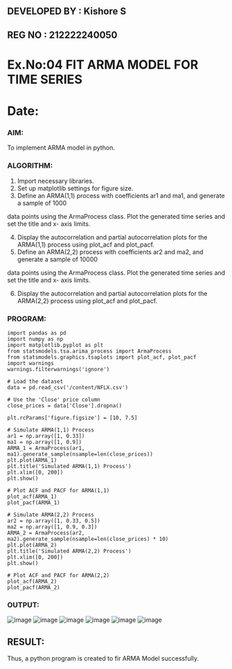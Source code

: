 ## DEVELOPED BY : Kishore S
## REG NO : 212222240050
# Ex.No:04   FIT ARMA MODEL FOR TIME SERIES
# Date: 


### AIM:
To implement ARMA model in python.
### ALGORITHM:
1. Import necessary libraries.
2. Set up matplotlib settings for figure size.
3. Define an ARMA(1,1) process with coefficients ar1 and ma1, and generate a sample of 1000

data points using the ArmaProcess class. Plot the generated time series and set the title and x-
axis limits.

4. Display the autocorrelation and partial autocorrelation plots for the ARMA(1,1) process using
plot_acf and plot_pacf.
5. Define an ARMA(2,2) process with coefficients ar2 and ma2, and generate a sample of 10000

data points using the ArmaProcess class. Plot the generated time series and set the title and x-
axis limits.

6. Display the autocorrelation and partial autocorrelation plots for the ARMA(2,2) process using
plot_acf and plot_pacf.
### PROGRAM:
```
import pandas as pd
import numpy as np
import matplotlib.pyplot as plt
from statsmodels.tsa.arima_process import ArmaProcess
from statsmodels.graphics.tsaplots import plot_acf, plot_pacf
import warnings
warnings.filterwarnings('ignore')

# Load the dataset
data = pd.read_csv('/content/NFLX.csv')

# Use the 'Close' price column
close_prices = data['Close'].dropna()

plt.rcParams['figure.figsize'] = [10, 7.5]

# Simulate ARMA(1,1) Process
ar1 = np.array([1, 0.33])
ma1 = np.array([1, 0.9])
ARMA_1 = ArmaProcess(ar1, ma1).generate_sample(nsample=len(close_prices))
plt.plot(ARMA_1)
plt.title('Simulated ARMA(1,1) Process')
plt.xlim([0, 200])
plt.show()

# Plot ACF and PACF for ARMA(1,1)
plot_acf(ARMA_1)
plot_pacf(ARMA_1)

# Simulate ARMA(2,2) Process
ar2 = np.array([1, 0.33, 0.5])
ma2 = np.array([1, 0.9, 0.3])
ARMA_2 = ArmaProcess(ar2, ma2).generate_sample(nsample=len(close_prices) * 10)
plt.plot(ARMA_2)
plt.title('Simulated ARMA(2,2) Process')
plt.xlim([0, 200])
plt.show()

# Plot ACF and PACF for ARMA(2,2)
plot_acf(ARMA_2)
plot_pacf(ARMA_2)
```

### OUTPUT:

![image](https://github.com/user-attachments/assets/3f6ad94b-caec-49ef-8c4f-ee23bf8aab00)
![image](https://github.com/user-attachments/assets/1583313d-c170-4076-9b03-17274d3287d4)
![image](https://github.com/user-attachments/assets/dbb53360-4df1-4ef4-97a0-a79a3473a29d)
![image](https://github.com/user-attachments/assets/11ee5a2b-0bfd-4fdb-98e8-cdf9216bff7b)
![image](https://github.com/user-attachments/assets/ca987e17-d165-4438-a58e-5307c0184f33)
![image](https://github.com/user-attachments/assets/3a3ff299-2cff-4e7c-89d1-488b68be398b)





## RESULT:
Thus, a python program is created to fir ARMA Model successfully.

